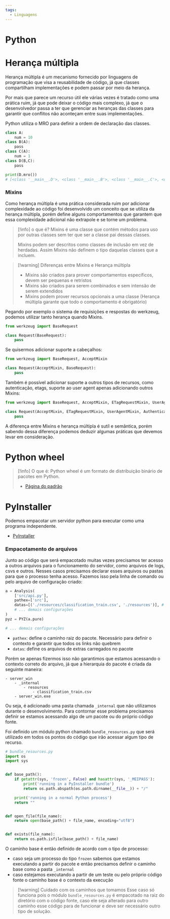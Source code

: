 ```yaml
---
tags:
  - Linguagens
---
```

# Python

# Herança múltipla

Herança múltipla é um mecanismo fornecido por linguagens de programação que visa a reusabilidade de código, já que classes compartilham implementações e podem passar por meio da herança.

Por mais que parece um recurso útil ele várias vezes é tratado como uma prática ruim, já que pode deixar o código mais complexo, já que o desenvolvedor passa a ter que gerenciar as heranças das classes para garantir que conflitos não aconteçam entre suas implementações.

Python utiliza o MRO para definir a ordem de declaração das classes. 

```python
class A:
    num = 10
class B(A):
    pass
class C(A):
    num = 1
class D(B,C):
    pass

print(D.mro())
# [<class '__main__.D'>, <class '__main__.B'>, <class '__main__.C'>, <class '__main__.A'>, <class 'object'>]
```

### Mixins

Como herança múltipla é uma prática considerada ruim por adicionar complexidade ao código foi desenvolvido um conceito que se utiliza da herança múltipla, porém define alguns comportamentos que garantem que essa complexidade adicional não extrapole e se torne um problema.

> [!info] o que é?
> Mixins é uma classe que contém métodos para uso por outras classes sem ter que ser a classe pai dessas classes.
> 
> Mixins podem ser descritos como classes de inclusão em vez de herdadas. Assim Mixins não definem o tipo daquelas classes que a incluem.

> [!warning] Diferenças entre Mixins e Herança múltipla
> - Mixins são criados para prover comportamentos específicos, devem ser pequenas e retristos
> - Mixins são criados para serem combinados e sem intensão de serem extendidos
> - Mixins podem prover recursos opcionais a uma classe (Herança múltipla garante que todo o comportamento é obrigatório)

Pegando por exemplo o sistema de requisições e respostas do werkzeug, podemos utilizar tanto herança quando Mixins.

```python
from werkzeug import BaseRequest

class Request(BaseRequest):
    pass
```

Se quisermos adicionar suporte a cabeçalhos:

```python
from werkzeug import BaseRequest, AcceptMixin

class Request(AcceptMixin, BaseRequest):
    pass
```

Também é possível adicionar suporte a outros tipos de recursos, como autenticação, etags, suporte ao user agent apenas adicionando outros Mixins:

```python
from werkzeug import BaseRequest, AcceptMixin, ETagRequestMixin, UserAgentMixin, AuthenticationMixin

class Request(AcceptMixin, ETagRequestMixin, UserAgentMixin, AuthenticationMixin, BaseRequest):
    pass
```

A diferença entre Mixins e herança múltipla é sutíl e semântica, porém sabendo dessa diferença podemos deduzir algumas práticas que devemos levar em consideração.

# Python wheel

> [!info] O que é:
> Python wheel é um formato de distribuição binário de pacotes em Python.
> 
> - [Página do padrão](https://pythonwheels.com/)

# PyInstaller

Podemos empacotar um servidor python para executar como uma programa independente.

- [PyInstaller](https://pyinstaller.org/en/stable/)

### Empacotamento de arquivos

Junto ao código que será empacotado muitas vezes precisamos ter acesso a outros arquivos para o funcionamento do servidor, como arquivos de logs, csvs e outros. Nesses casos precisamos declarar esses arquivos ou pastas para que o processo tenha acesso. Fazemos isso pela linha de comando ou pelo arquivo de configuração criado:

```python
a = Analysis(
    ['src/api.py'],
    pathex=['src'],
    datas=[('./resources/classification_train.csv', './resources')], # classification_train.csv -> resources
    # ... demais configurações
)
pyz = PYZ(a.pure)

# ... demais configurações
```

- `pathex`: define o caminho raiz do pacote. Necessário para definir o contexto e garantir que todos os links não quebrem
- `datas`: define os arquivos de extras carregados no pacote

Porém se apenas fizermos isso não garantimos que estamos acessando o contexto correto do arquivo, já que a hierarquia do pacote é criada da seguinte maneira:

```
- server_win
	- _internal
		- resources
			- classification_train.csv
	- server_win.exe
```

Ou seja, é adicionado uma pasta chamada `_internal` que não utilizamos durante o desenvolvimento. Para contornar esse problema precisamos definir se estamos acessando algo de um pacote ou do próprio código fonte.

Foi definido um módulo python chamado `bundle_resources.py` que será utilizado em todos os pontos do código que irão acessar algum tipo de recurso. 

```python
# bundle_resources.py
import os
import sys


def base_path():
    if getattr(sys, 'frozen', False) and hasattr(sys, '_MEIPASS'):
        print('running in a PyInstaller bundle')
        return os.path.abspath(os.path.dirname(__file__)) + "/"

    print('running in a normal Python process')
    return ""


def open_file(file_name):
    return open(base_path() + file_name, encoding="utf8")


def exists(file_name):
    return os.path.isfile(base_path() + file_name)
```

O caminho base é então definido de acordo com o tipo de processo:
- caso seja um processo do tipo `frozen` sabemos que estamos executando a partir do pacote e então precisamos definir o caminho base como a pasta `_internal`
- caso estejamos executando a partir de um teste ou pelo próprio código fonte o caminho base é o contexto da execução

> [!warning] Cuidado com os caminhos que tomamos
> Esse caso só funciona pois o módulo `bundle_resources.py` é empacotado na raiz do diretório com o código fonte, caso ele seja alterado para outro caminho esse código para de funcionar e deve ser necessário outro tipo de solução.